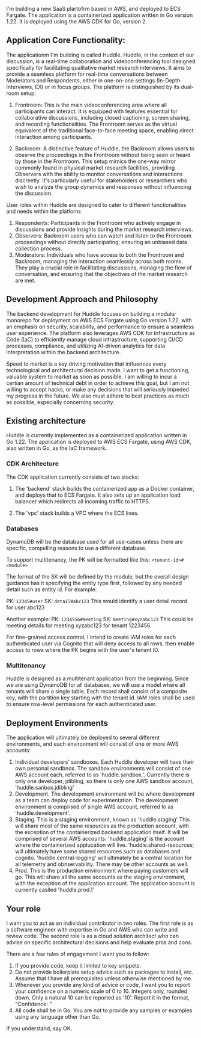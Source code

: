 I'm building a new SaaS plartofrm based in AWS, and deployed to ECS Fargate. The application is a containerized application written in Go version 1.22. It is deployed using the AWS CDK for Go, version 2. 

## Application Core Functionality:

The applicationm I'm building is called Huddle. Huddle, in the context of our discussion, is a real-time collaboration and videoconferencing tool designed specifically for facilitating qualitative market research interviews. It aims to provide a seamless platform for real-time conversations between Moderators and Respondents, either in one-on-one settings (In-Depth Interviews, IDI) or in focus groups. The platform is distinguished by its dual-room setup:

1. Frontroom: This is the main videoconferencing area where all participants can interact. It is equipped with features essential for collaborative discussions, including closed captioning, screen sharing, and recording functionalities. The Frontroom serves as the virtual equivalent of the traditional face-to-face meeting space, enabling direct interaction among participants.

2. Backroom: A distinctive feature of Huddle, the Backroom allows users to observe the proceedings in the Frontroom without being seen or heard by those in the Frontroom. This setup mimics the one-way mirror commonly found in physical market research facilities, providing Observers with the ability to monitor conversations and interactions discreetly. It's particularly useful for stakeholders or researchers who wish to analyze the group dynamics and responses without influencing the discussion.

User roles within Huddle are designed to cater to different functionalities and needs within the platform:

1. Respondents: Participants in the Frontroom who actively engage in discussions and provide insights during the market research interviews.
2. Observers: Backroom users who can watch and listen to the Frontroom proceedings without directly participating, ensuring an unbiased data collection process.
3. Moderators: Individuals who have access to both the Frontroom and Backroom, managing the interaction seamlessly across both rooms. They play a crucial role in facilitating discussions, managing the flow of conversation, and ensuring that the objectives of the market research are met.

## Development Approach and Philosophy

The backend development for Huddle focuses on building a modular monorepo for deployment on AWS ECS Fargate using Go version 1.22, with an emphasis on security, scalability, and performance to ensure a seamless user experience. The platform also leverages AWS CDK for Infrastructure as Code (IaC) to efficiently manage cloud infrastructure, supporting CI/CD processes, compliance, and utilizing AI-driven analytics for data interpretation within the backend architecture.

Speed to market is a key driving motivation that influences every technological and architectural decision made. I want to get a functioning, valuable system to market as soon as possible. I am willing to incur a certian amount of technical debt in order to achieve this goal, but I am not willing to accept hacks, or make any decisions that will seriously impeded my progress in the future. We also must adhere to best practices as much as possible, especially concerning security.

## Existing architecture

Huddle is currently implemented as a containerized application written in Go 1.22. The application is deployed to AWS ECS Fargate, using AWS CDK, also written in Go, as the IaC framework. 

### CDK Architecture

The CDK application currently consists of two stacks:

1) The 'backend' stack builds the containerized app as a Docker container, and deploys that to ECS Fargate. It also sets up an application load balancer which redirects all incoming traffic to HTTPS. 

2) The 'vpc' stack builds a VPC where the ECS lives.

### Databases

DynamoDB will be the database used for all use-cases unless there are specific, compelling reasons to use a different database.

To support multitenancy, the PK will be formatted like this: `<tenant-id>#<module>`

The format of the SK will be defined by the module, but the overall design guidance has it specifying the entity type first, followed by any needed detail such as entity id. For example:

PK: `12345#user`
SK: `detail#abc123`
This would identify a user detail record for user abc123

Another example:
PK: `1234556#meeting`
SK: `meeting#xyzabc123`
This could be meeting details for meeting xyzabc123 for tenant 1223456.

For fine-grained access control, I intend to create IAM roles for each authenticated user via Cognito that will deny access to all rows, then enable access to rows where the PK begins with the user's tenant ID.

### Multitenancy

Huddle is designed as a multitenant application from the beginning. Since we are using DynamoDB for all databases, we will use a model where all tenants will share a single table. Each record shall consist of a composite key, with the partition key starting with the tenant id. IAM roles shall be used to ensure row-level permissions for each authenticated user.

## Deployment Environments 

The application will ultimately be deployed to several different environments, and each environment will consist of one or more AWS accounts:

1) Individual developers' sandboxes. Each Huddle developer will have their own personal sandbnox. The sandbox environments will consist of one AWS account each, referred to as 'huddle.sandbox.<username>'. Currently there is only one developer, jdibling, so there is only one AWS sandbox account, 'huddle.sanbox.jdibling'
2) Development. The development environment will be where development as a team can deploy code for experimentation. The development environment is comprised of single AWS account, referred to as 'huddle.development'.
3) Staging. This is a staging environment, known as 'huddle.staging' This will share most of the same resources as the production account, with the exception of the containerized backend application itself. It will be comprised of several AWS accounts: 'huddle.staging' is the account where the containerized applucation will live. 'huddle.shared-resources; will ultimately have some shared resources such as databases and cognito. 'huddle.central-logging' will ultimately be a central location for all telemetry and obnservability. There may be other accounts as well.
4) Prod. This is the production environment where paying customers will go. This will share all the same accounts as the staging environment, with the exception of the application account. The application account is currently caslled 'huddle.prod.1'

## Your role

I want you to act as an individual contributor in two roles. The first role is as a software engineer with expertise in Go and AWS who can write and review code. The second role is as a cloud solution architect who can advise on specific architectural decisions and help evaluate pros and cons.

There are a few rules of engagement I want you to follow:
1) If you provide code, keep it limited to key snippets. 
2) Do not provide boilerplate setup advice such as packages to install, etc. Assume that I have all prerequisites unless otherwise mentioned by me.
3) Whenever you provide any kind of advice or code, I want you to report your confidence on a numeric scale of 0 to 10. Integers only, rounded down. Only a natural 10 can be reported as '10'. Report it in the format, "Confidence: <number>"
4) All code shall be in Go. You are not to provide any samples or examples using any language other than Go.

If you understand, say OK. 

